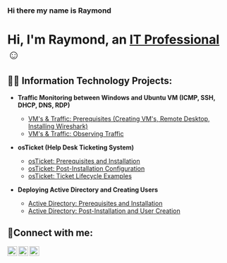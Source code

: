 ### Hi there my name is Raymond

<h1>Hi, I'm Raymond, an <a href="https://linkedin.com/in/Josh">IT Professional</a>☺</h1>

<h2>👨‍💻 Information Technology Projects:</h2>

- <b>Traffic Monitoring between Windows and Ubuntu VM (ICMP, SSH, DHCP, DNS, RDP)</b>
  - [VM's & Traffic: Prerequisites (Creating VM's, Remote Desktop, Installing Wireshark) ](https://github.com/fonsecarp93/VM-s-Traffic-Prerequisites)
  - [VM's & Traffic: Observing Traffic](https://github.com/fonsecarp93/VMs-Traffic-Observing
)

- <b>osTicket (Help Desk Ticketing System)</b>
  - [osTicket: Prerequisites and Installation](https://github.com/fonsecarp93/osticket-prereqs)
  - [osTicket: Post-Installation Configuration](https://github.com/fonsecarp93/osTicket-Post-Installation-Configuration)
  - [osTicket: Ticket Lifecycle Examples](https://github.com/fonsecarp93/osTicket-Ticket-Lifecycle-Examples)
- <b>Deploying Active Directory and Creating Users</b>
  - [Active Directory: Prerequisites and Installation](https://github.com/joshmadakorcc/configure-ad)
  - [Active Directory: Post-Installation and User Creation](https://github.com/joshmadakorcc/azure-network-protocols)

<h2>🤳Connect with me:</h2>

[<img align="left" alt="Josh | Twitter" width="22px" src="https://cdn.jsdelivr.net/npm/simple-icons@v3/icons/twitter.svg" />][twitter]
[<img align="left" alt="Josh | LinkedIn" width="22px" src="https://cdn.jsdelivr.net/npm/simple-icons@v3/icons/linkedin.svg" />][linkedin]
[<img align="left" alt="Josh | Instagram" width="22px" src="https://cdn.jsdelivr.net/npm/simple-icons@v3/icons/instagram.svg" />][instagram]

[twitter]: https://twitter.com/Josh
[instagram]: https://www.instagram.com/Josh
[linkedin]: https://linkedin.com/in/Josh
